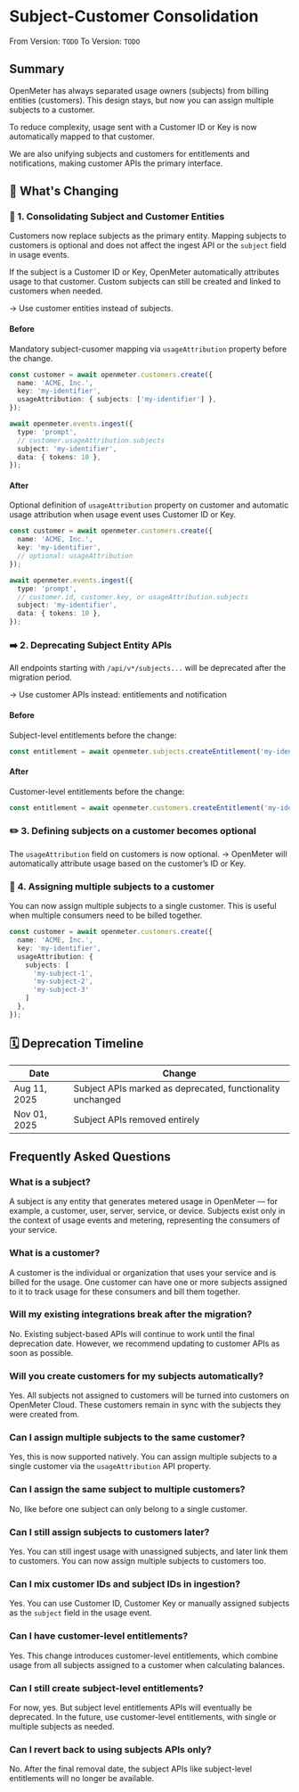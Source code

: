 # Subject-Customer Consolidation

From Version: `TODO`
To Version: `TODO`

## Summary

OpenMeter has always separated usage owners (subjects) from billing
entities (customers). This design stays, but now you can assign multiple
subjects to a customer.

To reduce complexity, usage sent with a Customer ID or Key is now
automatically mapped to that customer.

We are also unifying subjects and customers for entitlements and
notifications, making customer APIs the primary interface.

## 🔄 What's Changing

### 🔗 1. Consolidating Subject and Customer Entities

Customers now replace subjects as the primary entity. Mapping subjects
to customers is optional and does not affect the ingest API or the
`subject` field in usage events.

If the subject is a Customer ID or Key, OpenMeter automatically
attributes usage to that customer. Custom subjects can still be created
and linked to customers when needed.

→ Use customer entities instead of subjects.

#### Before

Mandatory subject-cusomer mapping via `usageAttribution` property before the change.

```ts
const customer = await openmeter.customers.create({
  name: 'ACME, Inc.',
  key: 'my-identifier',
  usageAttribution: { subjects: ['my-identifier'] },
});

await openmeter.events.ingest({
  type: 'prompt',
  // customer.usageAttribution.subjects
  subject: 'my-identifier',
  data: { tokens: 10 },
});
```

#### After

Optional definition of `usageAttribution` property on customer and
automatic usage attribution when usage event uses Customer ID or Key.

```ts
const customer = await openmeter.customers.create({
  name: 'ACME, Inc.',
  key: 'my-identifier',
  // optional: usageAttribution
});

await openmeter.events.ingest({
  type: 'prompt',
  // customer.id, customer.key, or usageAttribution.subjects
  subject: 'my-identifier',
  data: { tokens: 10 },
});
```

### ➡️ 2. Deprecating Subject Entity APIs

All endpoints starting with `/api/v*/subjects...` will be deprecated
after the migration period.

→ Use customer APIs instead: entitlements and notification

#### Before

Subject-level entitlements before the change:

```ts
const entitlement = await openmeter.subjects.createEntitlement('my-identifier', { … });
```

#### After

Customer-level entitlements before the change:

```ts
const entitlement = await openmeter.customers.createEntitlement('my-identifier', { … });
```

### ✏️ 3. Defining subjects on a customer becomes optional

The `usageAttribution` field on customers is now optional.
→ OpenMeter will automatically attribute usage based on the customer’s
ID or Key.

### 👥 4. Assigning multiple subjects to a customer

You can now assign multiple subjects to a single customer. This is
useful when multiple consumers need to be billed together.

```ts
const customer = await openmeter.customers.create({
  name: 'ACME, Inc.',
  key: 'my-identifier',
  usageAttribution: {
    subjects: [
      'my-subject-1',
      'my-subject-2',
      'my-subject-3'
    ]
  },
});
```

## 🗓 Deprecation Timeline

| Date         | Change                                                         |
|--------------|----------------------------------------------------------------|
| Aug 11, 2025 | Subject APIs marked as deprecated, functionality unchanged     |
| Nov 01, 2025 | Subject APIs removed entirely                                  |

## Frequently Asked Questions

### What is a subject?

A subject is any entity that generates metered usage in OpenMeter — for
example, a customer, user, server, service, or device. Subjects exist
only in the context of usage events and metering, representing the
consumers of your service.

### What is a customer?

A customer is the individual or organization that uses your service and
is billed for the usage. One customer can have one or more subjects
assigned to it to track usage for these consumers and bill them together.

### Will my existing integrations break after the migration?

No. Existing subject-based APIs will continue to work until the
final deprecation date. However, we recommend updating to customer APIs
as soon as possible.

### Will you create customers for my subjects automatically?

Yes. All subjects not assigned to customers will be turned into
customers on OpenMeter Cloud. These customers remain in sync with
the subjects they were created from.

### Can I assign multiple subjects to the same customer?

Yes, this is now supported natively. You can assign multiple subjects to a
single customer via the `usageAttribution` API property.

### Can I assign the same subject to multiple customers?

No, like before one subject can only belong to a single customer.

### Can I still assign subjects to customers later?

Yes. You can still ingest usage with unassigned subjects, and later link
them to customers. You can now assign multiple subjects to customers too.

### Can I mix customer IDs and subject IDs in ingestion?

Yes. You can use Customer ID, Customer Key or manually assigned
subjects as the `subject` field in the usage event.

### Can I have customer-level entitlements?

Yes. This change introduces customer-level entitlements, which combine
usage from all subjects assigned to a customer when calculating
balances.

### Can I still create subject-level entitlements?

For now, yes. But subject level entitlements APIs will eventually be deprecated.
In the future, use customer-level entitlements, with single or multiple subjects as needed.

### Can I revert back to using subjects APIs only?

No. After the final removal date, the subject APIs
like subject-level entitlements will no longer be available.
